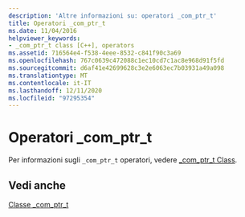 ```yaml
---
description: 'Altre informazioni su: operatori _com_ptr_t'
title: Operatori _com_ptr_t
ms.date: 11/04/2016
helpviewer_keywords:
- _com_ptr_t class [C++], operators
ms.assetid: 716564e4-f538-4eee-8532-c841f90c3a69
ms.openlocfilehash: 767c0639c472088c1ec10cd7c1ac8e968d91f5fd
ms.sourcegitcommit: d6af41e42699628c3e2e6063ec7b03931a49a098
ms.translationtype: MT
ms.contentlocale: it-IT
ms.lasthandoff: 12/11/2020
ms.locfileid: "97295354"
---
```

# <a name="_com_ptr_t-operators"></a>Operatori _com_ptr_t

Per informazioni sugli `_com_ptr_t` operatori, vedere [_com_ptr_t Class](../cpp/com-ptr-t-class.md).

## <a name="see-also"></a>Vedi anche

[Classe _com_ptr_t](../cpp/com-ptr-t-class.md)
